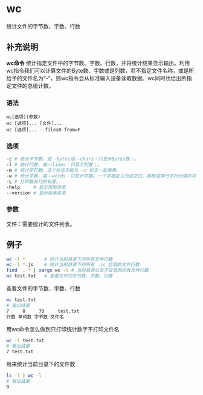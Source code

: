 wc
===

统计文件的字节数、字数、行数

## 补充说明

**wc命令** 统计指定文件中的字节数、字数、行数，并将统计结果显示输出。利用wc指令我们可以计算文件的Byte数、字数或是列数，若不指定文件名称，或是所给予的文件名为“-”，则wc指令会从标准输入设备读取数据。wc同时也给出所指定文件的总统计数。

### 语法  

```
wc(选项)(参数)
wc [选项]... [文件]...
wc [选项]... --files0-from=F
```

### 选项  

```bash
-c # 统计字节数，或--bytes或——chars：只显示Bytes数；。
-l # 统计行数，或——lines：只显示列数；。
-m # 统计字符数。这个标志不能与 -c 标志一起使用。
-w # 统计字数，或——words：只显示字数。一个字被定义为由空白、跳格或换行字符分隔的字符串。
-L # 打印最长行的长度。
-help     # 显示帮助信息
--version # 显示版本信息
```

### 参数  

文件：需要统计的文件列表。

## 例子

```bash
wc -l *       # 统计当前目录下的所有文件行数
wc -l *.js    # 统计当前目录下的所有 .js 后缀的文件行数
find  . * | xargs wc -l # 当前目录以及子目录的所有文件行数 
wc test.txt   # 查看文件的字节数、字数、行数
```

查看文件的字节数、字数、行数

```bash
wc test.txt
# 输出结果
7     8     70     test.txt
行数 单词数 字节数 文件名
```

用wc命令怎么做到只打印统计数字不打印文件名

```bash
wc -l test.txt 
# 输出结果
7 test.txt
```

用来统计当前目录下的文件数

```bash
ls -l | wc -l
# 输出结果
8
```

<!-- Linux命令行搜索引擎：https://jaywcjlove.github.io/linux-command/ -->

